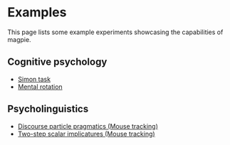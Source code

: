 # Examples
This page lists some example experiments showcasing the capabilities of magpie.

## Cognitive psychology
- [Simon task](https://github.com/magpie-ea/magpie3-simon-task)
- [Mental rotation](https://github.com/magpie-ea/magpie3-mental-rotation)

## Psycholinguistics
- [Discourse particle pragmatics (Mouse tracking)](https://github.com/magpie-ea/magpie-dpp-mt)
- [Two-step scalar implicatures (Mouse tracking)](https://github.com/magpie-ea/magpie-2step-si)
